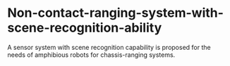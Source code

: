# Non-contact-ranging-system-with-scene-recognition-ability
A sensor system with scene recognition capability is proposed for the needs of amphibious robots for chassis-ranging systems.

